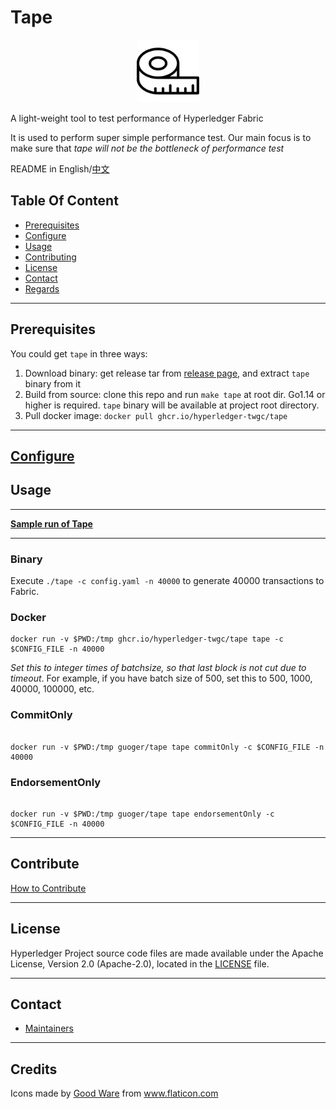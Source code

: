 # Tape
<div align="center">
<img src="logo.svg" width="100">
</div>


A light-weight tool to test performance of Hyperledger Fabric

It is used to perform super simple performance test.
Our main focus is to make sure that *tape will not be the bottleneck of performance test*

README in English/[中文](README-zh.md)


## Table Of Content

* [Prerequisites](#prerequisites)
* [Configure](docs/configfile.md)
* [Usage](#usage)
* [Contributing](#contributing)
* [License](#license)
* [Contact](#contact)
* [Regards](#thanks-for-choosing)

---
## Prerequisites

You could get `tape` in three ways:
1. Download binary: get release tar from [release page](https://github.com/hyperledger-twgc/tape/releases), and extract `tape` binary from it
2. Build from source: clone this repo and run `make tape` at root dir. Go1.14 or higher is required. `tape` binary will be available at project root directory.
3. Pull docker image: `docker pull ghcr.io/hyperledger-twgc/tape`
---

## [Configure](docs/configfile.md)

## Usage
---
[**Sample run of Tape**](https://www.bilibili.com/video/BV1k5411L79)

---

### Binary

Execute `./tape -c config.yaml -n 40000` to generate 40000 transactions to Fabric.


### Docker

```
docker run -v $PWD:/tmp ghcr.io/hyperledger-twgc/tape tape -c $CONFIG_FILE -n 40000
```

*Set this to integer times of batchsize, so that last block is not cut due to timeout*. For example, if you have batch size of 500, set this to 500, 1000, 40000, 100000, etc.

### CommitOnly
```

docker run -v $PWD:/tmp guoger/tape tape commitOnly -c $CONFIG_FILE -n 40000

```


### EndorsementOnly
```

docker run -v $PWD:/tmp guoger/tape tape endorsementOnly -c $CONFIG_FILE -n 40000

```

---
## Contribute
[How to Contribute](CONTRIBUTING.md)

---
## License
Hyperledger Project source code files are made available under the Apache License, Version 2.0 (Apache-2.0), located in the [LICENSE](LICENSE) file.

---
## Contact

* [Maintainers](MAINTAINERS.md)
---

## Credits

Icons made by <a href="https://www.flaticon.com/authors/good-ware" title="Good Ware">Good Ware</a> from <a href="https://www.flaticon.com/" title="Flaticon">www.flaticon.com</a>

